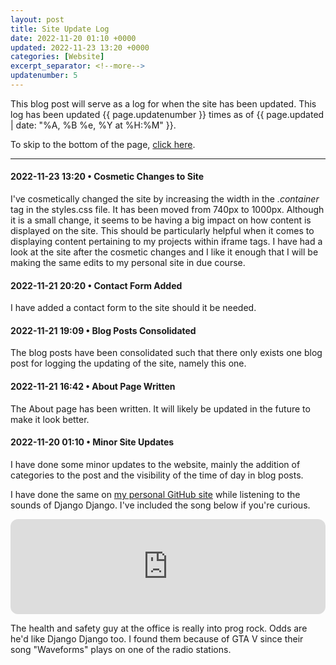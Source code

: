 ```yaml
---
layout: post
title: Site Update Log
date: 2022-11-20 01:10 +0000
updated: 2022-11-23 13:20 +0000
categories: [Website]
excerpt_separator: <!--more-->
updatenumber: 5
---
```


This blog post will serve as a log for when the site has been updated. This log has been updated <span class="updatenumber">{{ page.updatenumber }}</span> times as of <span class="updated">{{ page.updated | date: "%A, %B %e, %Y at %H:%M" }}</span>.
<!--more-->
To skip to the bottom of the page, [click here](#bottom).
<hr>

#### 2022-11-23 13:20 • Cosmetic Changes to Site

I've cosmetically changed the site by increasing the width in the <em>.container</em> tag in the styles.css file. It has been moved from 740px to 1000px. Although it is a small change, it seems to be having a big impact on how content is displayed on the site. This should be particularly helpful when it comes to displaying content pertaining to my projects within iframe tags. I have had a look at the site after the cosmetic changes and I like it enough that I will be making the same edits to my personal site in due course.

#### 2022-11-21 20:20 • Contact Form Added

I have added a contact form to the site should it be needed.

#### 2022-11-21 19:09 • Blog Posts Consolidated

The blog posts have been consolidated such that there only exists one blog post for logging the updating of the site, namely this one.

#### 2022-11-21 16:42 • About Page Written

The About page has been written.  It will likely be updated in the future to make it look better.

#### 2022-11-20 01:10 • Minor Site Updates

I have done some minor updates to the website, mainly the addition of categories to the post and the visibility of the time of day in blog posts.

 I have done the same on <a href="https://gwenthewelshgal.github.io/" target="_blank">my personal GitHub site</a> while listening to the sounds of Django Django. I've included the song below if you're curious.

<iframe style="border-radius:12px" src="https://open.spotify.com/embed/track/3udtdUUDUFXIxjasrblplu?utm_source=generator&theme=0" width="100%" height="152" frameBorder="0" allowfullscreen="" allow="autoplay; clipboard-write; encrypted-media; fullscreen; picture-in-picture" loading="lazy"></iframe>

The health and safety guy at the office is really into prog rock. Odds are he'd like Django Django too. I found them because of GTA V since their song "Waveforms" plays on one of the radio stations<a id="bottom">.</a>